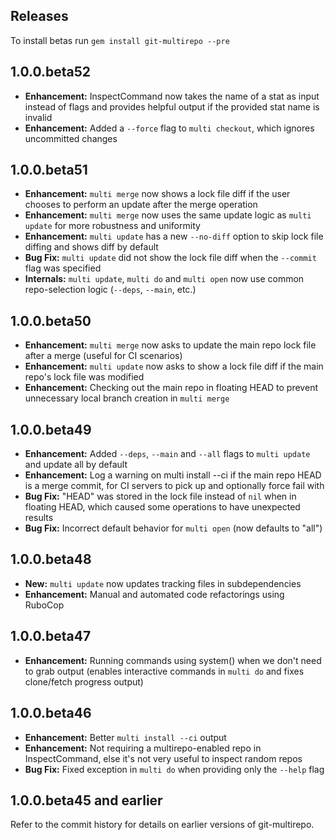## Releases

To install betas run `gem install git-multirepo --pre`

## 1.0.0.beta52

- **Enhancement:** InspectCommand now takes the name of a stat as input instead of flags and provides helpful output if the provided stat name is invalid
- **Enhancement:** Added a `--force` flag to `multi checkout`, which ignores uncommitted changes

## 1.0.0.beta51

- **Enhancement:** `multi merge` now shows a lock file diff if the user chooses to perform an update after the merge operation
- **Enhancement:** `multi merge` now uses the same update logic as `multi update` for more robustness and uniformity
- **Enhancement:** `multi update` has a new `--no-diff` option to skip lock file diffing and shows diff by default
- **Bug Fix:** `multi update` did not show the lock file diff when the `--commit` flag was specified
- **Internals:** `multi update`, `multi do` and `multi open` now use common repo-selection logic (`--deps`, `--main`, etc.)

## 1.0.0.beta50

- **Enhancement:** `multi merge` now asks to update the main repo lock file after a merge (useful for CI scenarios)
- **Enhancement:** `multi update` now asks to show a lock file diff if the main repo's lock file was modified
- **Enhancement:** Checking out the main repo in floating HEAD to prevent unnecessary local branch creation in `multi merge`

## 1.0.0.beta49

- **Enhancement:** Added `--deps`, `--main` and `--all` flags to `multi update` and update all by default
- **Enhancement:** Log a warning on multi install --ci if the main repo HEAD is a merge commit, for CI servers to pick up and optionally force fail with
- **Bug Fix:** "HEAD" was stored in the lock file instead of `nil` when in floating HEAD, which caused some operations to have unexpected results
- **Bug Fix:** Incorrect default behavior for `multi open` (now defaults to "all")

## 1.0.0.beta48

- **New:** `multi update` now updates tracking files in subdependencies
- **Enhancement:** Manual and automated code refactorings using RuboCop

## 1.0.0.beta47

- **Enhancement:** Running commands using system() when we don't need to grab output (enables interactive commands in `multi do` and fixes clone/fetch progress output)

## 1.0.0.beta46

- **Enhancement:** Better `multi install --ci` output
- **Enhancement:** Not requiring a multirepo-enabled repo in InspectCommand, else it's not very useful to inspect random repos
- **Bug Fix:** Fixed exception in `multi do` when providing only the `--help` flag

## 1.0.0.beta45 and earlier

Refer to the commit history for details on earlier versions of git-multirepo.
